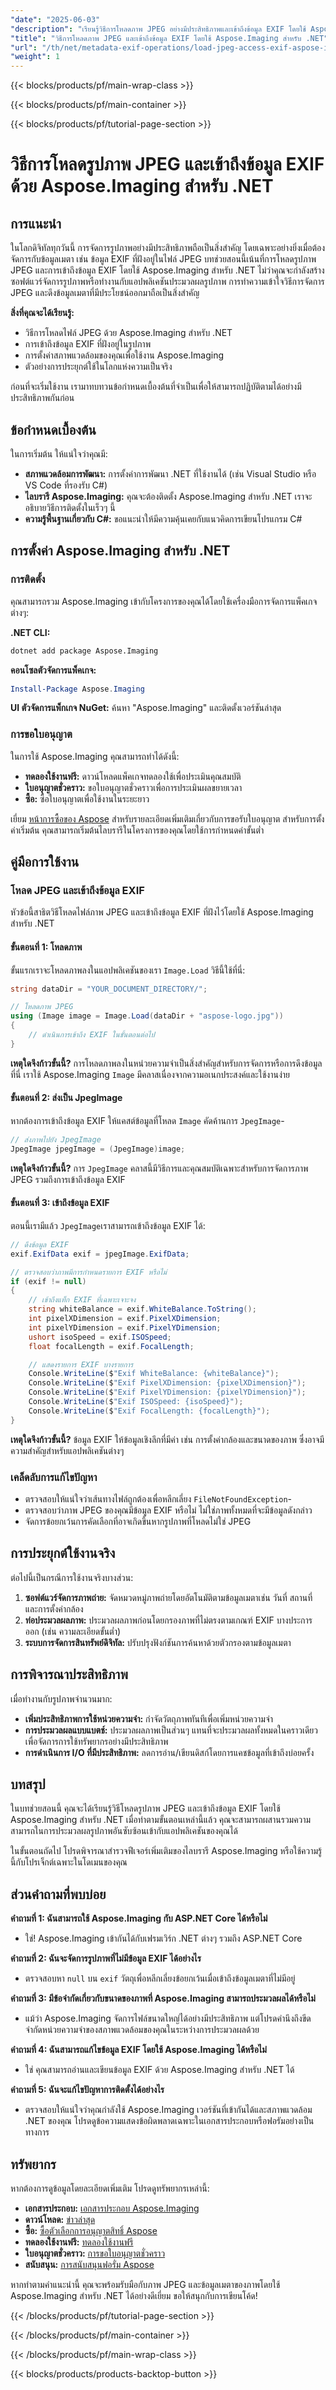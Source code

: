 ```yaml
---
"date": "2025-06-03"
"description": "เรียนรู้วิธีการโหลดภาพ JPEG อย่างมีประสิทธิภาพและเข้าถึงข้อมูล EXIF โดยใช้ Aspose.Imaging สำหรับ .NET เหมาะสำหรับนักพัฒนาที่ทำงานเกี่ยวกับแอปพลิเคชันประมวลผลภาพ"
"title": "วิธีการโหลดภาพ JPEG และเข้าถึงข้อมูล EXIF โดยใช้ Aspose.Imaging สำหรับ .NET"
"url": "/th/net/metadata-exif-operations/load-jpeg-access-exif-aspose-imaging-dotnet/"
"weight": 1
---
```


{{< blocks/products/pf/main-wrap-class >}}

{{< blocks/products/pf/main-container >}}

{{< blocks/products/pf/tutorial-page-section >}}
# วิธีการโหลดรูปภาพ JPEG และเข้าถึงข้อมูล EXIF ด้วย Aspose.Imaging สำหรับ .NET

## การแนะนำ

ในโลกดิจิทัลทุกวันนี้ การจัดการรูปภาพอย่างมีประสิทธิภาพถือเป็นสิ่งสำคัญ โดยเฉพาะอย่างยิ่งเมื่อต้องจัดการกับข้อมูลเมตา เช่น ข้อมูล EXIF ที่ฝังอยู่ในไฟล์ JPEG บทช่วยสอนนี้เน้นที่การโหลดรูปภาพ JPEG และการเข้าถึงข้อมูล EXIF โดยใช้ Aspose.Imaging สำหรับ .NET ไม่ว่าคุณจะกำลังสร้างซอฟต์แวร์จัดการรูปภาพหรือทำงานกับแอปพลิเคชันประมวลผลรูปภาพ การทำความเข้าใจวิธีการจัดการ JPEG และดึงข้อมูลเมตาที่มีประโยชน์ออกมาถือเป็นสิ่งสำคัญ

**สิ่งที่คุณจะได้เรียนรู้:**
- วิธีการโหลดไฟล์ JPEG ด้วย Aspose.Imaging สำหรับ .NET
- การเข้าถึงข้อมูล EXIF ที่ฝังอยู่ในรูปภาพ
- การตั้งค่าสภาพแวดล้อมของคุณเพื่อใช้งาน Aspose.Imaging
- ตัวอย่างการประยุกต์ใช้ในโลกแห่งความเป็นจริง

ก่อนที่จะเริ่มใช้งาน เรามาทบทวนข้อกำหนดเบื้องต้นที่จำเป็นเพื่อให้สามารถปฏิบัติตามได้อย่างมีประสิทธิภาพกันก่อน

## ข้อกำหนดเบื้องต้น

ในการเริ่มต้น ให้แน่ใจว่าคุณมี:
- **สภาพแวดล้อมการพัฒนา:** การตั้งค่าการพัฒนา .NET ที่ใช้งานได้ (เช่น Visual Studio หรือ VS Code ที่รองรับ C#)
- **ไลบรารี Aspose.Imaging:** คุณจะต้องติดตั้ง Aspose.Imaging สำหรับ .NET เราจะอธิบายวิธีการติดตั้งในเร็วๆ นี้
- **ความรู้พื้นฐานเกี่ยวกับ C#:** ขอแนะนำให้มีความคุ้นเคยกับแนวคิดการเขียนโปรแกรม C#

## การตั้งค่า Aspose.Imaging สำหรับ .NET

### การติดตั้ง

คุณสามารถรวม Aspose.Imaging เข้ากับโครงการของคุณได้โดยใช้เครื่องมือการจัดการแพ็คเกจต่างๆ:

**.NET CLI:**
```bash
dotnet add package Aspose.Imaging
```

**คอนโซลตัวจัดการแพ็คเกจ:**
```powershell
Install-Package Aspose.Imaging
```

**UI ตัวจัดการแพ็กเกจ NuGet:** ค้นหา "Aspose.Imaging" และติดตั้งเวอร์ชันล่าสุด

### การขอใบอนุญาต

ในการใช้ Aspose.Imaging คุณสามารถทำได้ดังนี้:
- **ทดลองใช้งานฟรี:** ดาวน์โหลดแพ็คเกจทดลองใช้เพื่อประเมินคุณสมบัติ
- **ใบอนุญาตชั่วคราว:** ขอใบอนุญาตชั่วคราวเพื่อการประเมินผลขยายเวลา
- **ซื้อ:** ซื้อใบอนุญาตเพื่อใช้งานในระยะยาว

เยี่ยม [หน้าการซื้อของ Aspose](https://purchase.aspose.com/buy) สำหรับรายละเอียดเพิ่มเติมเกี่ยวกับการขอรับใบอนุญาต สำหรับการตั้งค่าเริ่มต้น คุณสามารถเริ่มต้นไลบรารีในโครงการของคุณโดยใช้การกำหนดค่าขั้นต่ำ

## คู่มือการใช้งาน

### โหลด JPEG และเข้าถึงข้อมูล EXIF

หัวข้อนี้สาธิตวิธีโหลดไฟล์ภาพ JPEG และเข้าถึงข้อมูล EXIF ที่ฝังไว้โดยใช้ Aspose.Imaging สำหรับ .NET

#### ขั้นตอนที่ 1: โหลดภาพ

ขั้นแรกเราจะโหลดภาพลงในแอปพลิเคชันของเรา `Image.Load` วิธีนี้ใช้ที่นี่:

```csharp
string dataDir = "YOUR_DOCUMENT_DIRECTORY/";

// โหลดภาพ JPEG
using (Image image = Image.Load(dataDir + "aspose-logo.jpg"))
{
    // ดำเนินการเข้าถึง EXIF ในขั้นตอนต่อไป
}
```

**เหตุใดจึงก้าวขั้นนี้?** การโหลดภาพลงในหน่วยความจำเป็นสิ่งสำคัญสำหรับการจัดการหรือการดึงข้อมูล ที่นี่ เราใช้ Aspose.Imaging `Image` มีคลาสเนื่องจากความอเนกประสงค์และใช้งานง่าย

#### ขั้นตอนที่ 2: ส่งเป็น JpegImage

หากต้องการเข้าถึงข้อมูล EXIF ให้แคสต์ข้อมูลที่โหลด `Image` คัดค้านการ `JpegImage`-

```csharp
// ส่งภาพไปยัง JpegImage
JpegImage jpegImage = (JpegImage)image;
```

**เหตุใดจึงก้าวขั้นนี้?** การ `JpegImage` คลาสนี้มีวิธีการและคุณสมบัติเฉพาะสำหรับการจัดการภาพ JPEG รวมถึงการเข้าถึงข้อมูล EXIF

#### ขั้นตอนที่ 3: เข้าถึงข้อมูล EXIF

ตอนนี้เรามีแล้ว `JpegImage`เราสามารถเข้าถึงข้อมูล EXIF ได้:

```csharp
// ดึงข้อมูล EXIF
exif.ExifData exif = jpegImage.ExifData;

// ตรวจสอบว่าภาพมีการกำหนดรายการ EXIF หรือไม่
if (exif != null)
{
    // เข้าถึงแท็ก EXIF ที่เฉพาะเจาะจง
    string whiteBalance = exif.WhiteBalance.ToString();
    int pixelXDimension = exif.PixelXDimension;
    int pixelYDimension = exif.PixelYDimension;
    ushort isoSpeed = exif.ISOSpeed;
    float focalLength = exif.FocalLength;

    // แสดงรายการ EXIF บางรายการ
    Console.WriteLine($"Exif WhiteBalance: {whiteBalance}");
    Console.WriteLine($"Exif PixelXDimension: {pixelXDimension}");
    Console.WriteLine($"Exif PixelYDimension: {pixelYDimension}");
    Console.WriteLine($"Exif ISOSpeed: {isoSpeed}");
    Console.WriteLine($"Exif FocalLength: {focalLength}");
}
```

**เหตุใดจึงก้าวขั้นนี้?** ข้อมูล EXIF ให้ข้อมูลเชิงลึกที่มีค่า เช่น การตั้งค่ากล้องและขนาดของภาพ ซึ่งอาจมีความสำคัญสำหรับแอปพลิเคชันต่างๆ

### เคล็ดลับการแก้ไขปัญหา

- ตรวจสอบให้แน่ใจว่าเส้นทางไฟล์ถูกต้องเพื่อหลีกเลี่ยง `FileNotFoundException`-
- ตรวจสอบว่าภาพ JPEG ของคุณมีข้อมูล EXIF หรือไม่ ไม่ใช่ภาพทั้งหมดที่จะมีข้อมูลดังกล่าว
- จัดการข้อยกเว้นการคัดเลือกที่อาจเกิดขึ้นหากรูปภาพที่โหลดไม่ใช่ JPEG

## การประยุกต์ใช้งานจริง

ต่อไปนี้เป็นกรณีการใช้งานจริงบางส่วน:
1. **ซอฟต์แวร์จัดการภาพถ่าย:** จัดหมวดหมู่ภาพถ่ายโดยอัตโนมัติตามข้อมูลเมตาเช่น วันที่ สถานที่ และการตั้งค่ากล้อง
2. **ท่อประมวลผลภาพ:** ประมวลผลภาพก่อนโดยกรองภาพที่ไม่ตรงตามเกณฑ์ EXIF บางประการออก (เช่น ความละเอียดขั้นต่ำ)
3. **ระบบการจัดการสินทรัพย์ดิจิทัล:** ปรับปรุงฟังก์ชันการค้นหาด้วยตัวกรองตามข้อมูลเมตา

## การพิจารณาประสิทธิภาพ

เมื่อทำงานกับรูปภาพจำนวนมาก:
- **เพิ่มประสิทธิภาพการใช้หน่วยความจำ:** กำจัดวัตถุภาพทันทีเพื่อเพิ่มหน่วยความจำ
- **การประมวลผลแบบแบตช์:** ประมวลผลภาพเป็นส่วนๆ แทนที่จะประมวลผลทั้งหมดในคราวเดียวเพื่อจัดการการใช้ทรัพยากรอย่างมีประสิทธิภาพ
- **การดำเนินการ I/O ที่มีประสิทธิภาพ:** ลดการอ่าน/เขียนดิสก์โดยการแคชข้อมูลที่เข้าถึงบ่อยครั้ง

## บทสรุป

ในบทช่วยสอนนี้ คุณจะได้เรียนรู้วิธีโหลดรูปภาพ JPEG และเข้าถึงข้อมูล EXIF โดยใช้ Aspose.Imaging สำหรับ .NET เมื่อทำตามขั้นตอนเหล่านี้แล้ว คุณจะสามารถผสานรวมความสามารถในการประมวลผลรูปภาพอันซับซ้อนเข้ากับแอปพลิเคชันของคุณได้ 

ในขั้นตอนถัดไป โปรดพิจารณาสำรวจฟีเจอร์เพิ่มเติมของไลบรารี Aspose.Imaging หรือใช้ความรู้นี้กับโปรเจ็กต์เฉพาะในโดเมนของคุณ

## ส่วนคำถามที่พบบ่อย

**คำถามที่ 1: ฉันสามารถใช้ Aspose.Imaging กับ ASP.NET Core ได้หรือไม่**
- ใช่! Aspose.Imaging เข้ากันได้กับเฟรมเวิร์ก .NET ต่างๆ รวมถึง ASP.NET Core

**คำถามที่ 2: ฉันจะจัดการรูปภาพที่ไม่มีข้อมูล EXIF ได้อย่างไร**
- ตรวจสอบหา `null` บน `exif` วัตถุเพื่อหลีกเลี่ยงข้อยกเว้นเมื่อเข้าถึงข้อมูลเมตาที่ไม่มีอยู่

**คำถามที่ 3: มีข้อจำกัดเกี่ยวกับขนาดของภาพที่ Aspose.Imaging สามารถประมวลผลได้หรือไม่**
- แม้ว่า Aspose.Imaging จัดการไฟล์ขนาดใหญ่ได้อย่างมีประสิทธิภาพ แต่โปรดคำนึงถึงขีดจำกัดหน่วยความจำของสภาพแวดล้อมของคุณในระหว่างการประมวลผลด้วย

**คำถามที่ 4: ฉันสามารถแก้ไขข้อมูล EXIF โดยใช้ Aspose.Imaging ได้หรือไม่**
- ใช่ คุณสามารถอ่านและเขียนข้อมูล EXIF ด้วย Aspose.Imaging สำหรับ .NET ได้

**คำถามที่ 5: ฉันจะแก้ไขปัญหาการติดตั้งได้อย่างไร**
- ตรวจสอบให้แน่ใจว่าคุณกำลังใช้ Aspose.Imaging เวอร์ชันที่เข้ากันได้และสภาพแวดล้อม .NET ของคุณ โปรดดูข้อความแสดงข้อผิดพลาดเฉพาะในเอกสารประกอบหรือฟอรัมอย่างเป็นทางการ

## ทรัพยากร

หากต้องการดูข้อมูลโดยละเอียดเพิ่มเติม โปรดดูทรัพยากรเหล่านี้:
- **เอกสารประกอบ:** [เอกสารประกอบ Aspose.Imaging](https://reference.aspose.com/imaging/net/)
- **ดาวน์โหลด:** [ข่าวล่าสุด](https://releases.aspose.com/imaging/net/)
- **ซื้อ:** [ซื้อตัวเลือกการอนุญาตสิทธิ์ Aspose](https://purchase.aspose.com/buy)
- **ทดลองใช้งานฟรี:** [ทดลองใช้งานฟรี](https://releases.aspose.com/imaging/net/)
- **ใบอนุญาตชั่วคราว:** [การขอใบอนุญาตชั่วคราว](https://purchase.aspose.com/temporary-license/)
- **สนับสนุน:** [การสนับสนุนฟอรั่ม Aspose](https://forum.aspose.com/c/imaging/10)

หากทำตามคำแนะนำนี้ คุณจะพร้อมรับมือกับภาพ JPEG และข้อมูลเมตาของภาพโดยใช้ Aspose.Imaging สำหรับ .NET ได้อย่างดีเยี่ยม ขอให้สนุกกับการเขียนโค้ด!

{{< /blocks/products/pf/tutorial-page-section >}}

{{< /blocks/products/pf/main-container >}}

{{< /blocks/products/pf/main-wrap-class >}}

{{< blocks/products/products-backtop-button >}}